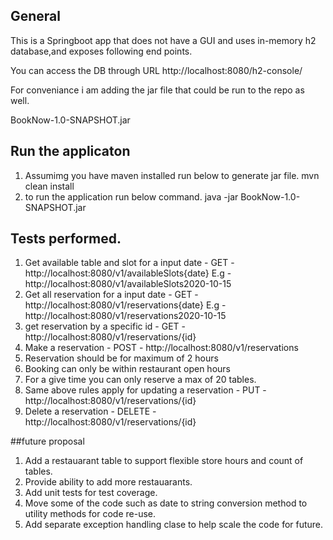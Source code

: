 ## General
    
This is a Springboot app that does not have a GUI and uses in-memory h2 database,and exposes following end points.

You can access the DB through URL http://localhost:8080/h2-console/

For conveniance i am adding the jar file that could be run to the repo as well.

BookNow-1.0-SNAPSHOT.jar


## Run the applicaton
1. Assumimg you have maven installed run below to generate jar file.
  mvn clean install
2. to run the application run below command.
java -jar BookNow-1.0-SNAPSHOT.jar

## Tests performed.
1. Get available table and slot for a input date - GET -  http://localhost:8080/v1/availableSlots{date} E.g - http://localhost:8080/v1/availableSlots2020-10-15
2. Get all reservation for a input date - GET -  http://localhost:8080/v1/reservations{date} E.g - http://localhost:8080/v1/reservations2020-10-15
3. get reservation by a specific id - GET - http://localhost:8080/v1/reservations/{id}
4. Make a reservation - POST - http://localhost:8080/v1/reservations 
5. Reservation should be for maximum of 2 hours
6. Booking can only be within restaurant open hours
7. For a give time you can only reserve a max of 20 tables.
8. Same above rules apply for updating a reservation  - PUT - http://localhost:8080/v1/reservations/{id} 
9. Delete a reservation - DELETE - http://localhost:8080/v1/reservations/{id}	


##future proposal
1. Add a restauarant table to support flexible store hours and count of tables.
2. Provide ability to add more restauarants.
3. Add unit tests for test coverage.
4. Move some of the code such as date to string conversion method to utility methods for code re-use.
5. Add separate exception handling clase to help scale the code for future.